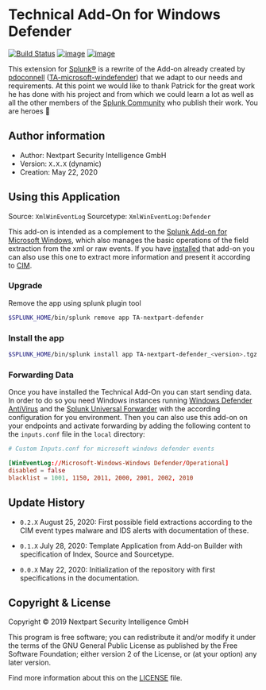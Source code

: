 
# Technical Add-On for Windows Defender

[![Build Status](https://dev.azure.com/NEXTPART/Splunksters/_apis/build/status/TA-nextpart-defender?branchName=master)](https://dev.azure.com/NEXTPART/Splunksters/_build/latest?definitionId=55&branchName=master) [![image](https://img.shields.io/badge/Maintained%20in-Azure%20DevOps-1f425f.svg?logo=Azure%20DevOps)](https://dev.azure.com/NEXTPART/Splunksters) [![image](https://img.shields.io/badge/Contact-NEXTPART-1abc9c.svg)](mailto:info@nextpart.io)

This extension for [Splunk®](https://www.splunk.com/) is a rewrite of the Add-on already created by [pdoconnell](https://github.com/pdoconnell) ([TA-microsoft-windefender](https://github.com/pdoconnell/TA-microsoft-windefender)) that we adapt to our needs and requirements.
At this point we would like to thank Patrick for the great work he has done with his project and from which we could learn a lot as well as all the other members of the [Splunk Community](https://community.splunk.com/t5/Community/ct-p/en-us) who publish their work. You are heroes :clap:

## Author information

- Author: Nextpart Security Intelligence GmbH
- Version: ``X.X.X`` (dynamic)
- Creation: May 22, 2020

## Using this Application

Source: ``XmlWinEventLog``
Sourcetype: ``XmlWinEventLog:Defender``

This add-on is intended as a complement to the [Splunk Add-on for Microsoft Windows](https://splunkbase.splunk.com/app/742/), which also manages the basic operations of the field extraction from the xml or raw events. If you have [installed](https://docs.splunk.com/Documentation/WindowsAddOn/latest/User/Install) that add-on you can also use this one to extract more information and present it according to [CIM](https://docs.splunk.com/Documentation/CIM/latest/User/Overview).

### Upgrade

Remove the app using splunk plugin tool

```bash
$SPLUNK_HOME/bin/splunk remove app TA-nextpart-defender
```

### Install the app

```bash
$SPLUNK_HOME/bin/splunk install app TA-nextpart-defender_<version>.tgz
```

### Forwarding Data

Once you have installed the Technical Add-On you can start sending data. In order to do so you need Windows instances running [Windows Defender AntiVirus](https://docs.microsoft.com/en-gb/windows/security/threat-protection/microsoft-defender-antivirus/microsoft-defender-antivirus-in-windows-10) and the [Splunk Universal Forwarder](https://www.splunk.com/en_us/download/universal-forwarder.html) with the according configuration for you environment. Then you can also use this add-on on your endpoints and activate forwarding by adding the following content to the ``inputs.conf`` file in the ``local`` directory:

```toml
# Custom Inputs.conf for microsoft windows defender events

[WinEventLog://Microsoft-Windows-Windows Defender/Operational]
disabled = false
blacklist = 1001, 1150, 2011, 2000, 2001, 2002, 2010
```

## Update History

* ``0.2.X`` August 25, 2020:
    First possible field extractions according to the CIM event types malware and IDS alerts with documentation of these.

* ``0.1.X`` July 28, 2020:
    Template Application from Add-on Builder with specification of Index, Source and Sourcetype.

* ``0.0.X`` May 22, 2020:
    Initialization of the repository with first specifications in the documentation.

## Copyright & License

Copyright © 2019 Nextpart Security Intelligence GmbH

This program is free software; you can redistribute it and/or modify it under the terms of the GNU General Public License as published by the Free Software Foundation; either version 2 of the License, or (at your option) any later version.

Find more information about this on the [LICENSE](./LICENSE) file.

